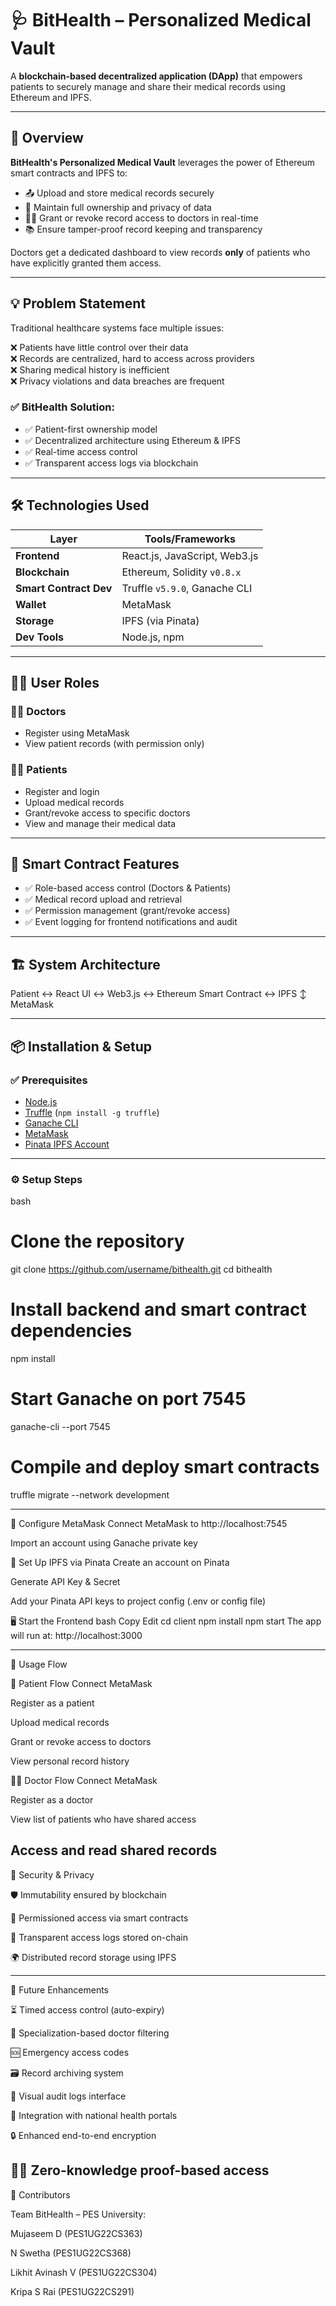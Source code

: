 # 🩺 BitHealth – Personalized Medical Vault

A **blockchain-based decentralized application (DApp)** that empowers patients to securely manage and share their medical records using Ethereum and IPFS.

---

## 🚀 Overview

**BitHealth's Personalized Medical Vault** leverages the power of Ethereum smart contracts and IPFS to:

- 📤 Upload and store medical records securely
- 🔐 Maintain full ownership and privacy of data
- 👩‍⚕️ Grant or revoke record access to doctors in real-time
- 📚 Ensure tamper-proof record keeping and transparency

Doctors get a dedicated dashboard to view records **only** of patients who have explicitly granted them access.

---

## 💡 Problem Statement

Traditional healthcare systems face multiple issues:

❌ Patients have little control over their data  
❌ Records are centralized, hard to access across providers  
❌ Sharing medical history is inefficient  
❌ Privacy violations and data breaches are frequent  

### ✅ **BitHealth Solution:**

- ✅ Patient-first ownership model
- ✅ Decentralized architecture using Ethereum & IPFS
- ✅ Real-time access control
- ✅ Transparent access logs via blockchain

---

## 🛠️ Technologies Used

| Layer        | Tools/Frameworks |
|--------------|------------------|
| **Frontend** | React.js, JavaScript, Web3.js |
| **Blockchain** | Ethereum, Solidity `v0.8.x` |
| **Smart Contract Dev** | Truffle `v5.9.0`, Ganache CLI |
| **Wallet** | MetaMask |
| **Storage** | IPFS (via Pinata) |
| **Dev Tools** | Node.js, npm |

---

## 🧑‍💻 User Roles

### 👨‍⚕️ Doctors
- Register using MetaMask
- View patient records (with permission only)

### 🧑‍🔬 Patients
- Register and login
- Upload medical records
- Grant/revoke access to specific doctors
- View and manage their medical data

---

## 🧠 Smart Contract Features

- ✅ Role-based access control (Doctors & Patients)
- ✅ Medical record upload and retrieval
- ✅ Permission management (grant/revoke access)
- ✅ Event logging for frontend notifications and audit

---

## 🏗️ System Architecture

Patient ↔ React UI ↔ Web3.js ↔ Ethereum Smart Contract ↔ IPFS ↕ MetaMask


---

## 📦 Installation & Setup

### ✅ Prerequisites

- [Node.js](https://nodejs.org/)
- [Truffle](https://trufflesuite.com/) (`npm install -g truffle`)
- [Ganache CLI](https://trufflesuite.com/ganache/)
- [MetaMask](https://metamask.io/)
- [Pinata IPFS Account](https://pinata.cloud/)

---

### ⚙️ Setup Steps

bash
# Clone the repository
git clone https://github.com/username/bithealth.git
cd bithealth

# Install backend and smart contract dependencies
npm install

# Start Ganache on port 7545
ganache-cli --port 7545

# Compile and deploy smart contracts
truffle migrate --network development

---

🔗 Configure MetaMask
Connect MetaMask to http://localhost:7545

Import an account using Ganache private key

📁 Set Up IPFS via Pinata
Create an account on Pinata

Generate API Key & Secret

Add your Pinata API keys to project config (.env or config file)

🖥️ Start the Frontend
bash
Copy
Edit
cd client
npm install
npm start
The app will run at: http://localhost:3000

---

🔄 Usage Flow

🧑 Patient Flow
Connect MetaMask

Register as a patient

Upload medical records

Grant or revoke access to doctors

View personal record history

👨‍⚕️ Doctor Flow
Connect MetaMask

Register as a doctor

View list of patients who have shared access

Access and read shared records
---


🔐 Security & Privacy

🛡️ Immutability ensured by blockchain

🔐 Permissioned access via smart contracts

📜 Transparent access logs stored on-chain

🌍 Distributed record storage using IPFS

---
🌟 Future Enhancements

⏳ Timed access control (auto-expiry)

🩻 Specialization-based doctor filtering

🆘 Emergency access codes

🗃️ Record archiving system

📑 Visual audit logs interface

🏥 Integration with national health portals

🔒 Enhanced end-to-end encryption

🕵️‍♂️ Zero-knowledge proof-based access
---

👥 Contributors

Team BitHealth – PES University:

Mujaseem D (PES1UG22CS363)

N Swetha (PES1UG22CS368)

Likhit Avinash V (PES1UG22CS304)

Kripa S Rai (PES1UG22CS291)
